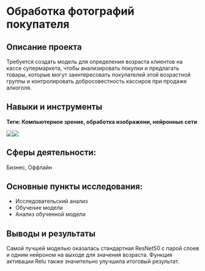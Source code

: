 # Обработка фотографий покупателя
## Описание проекта
Требуется создать модель для определения возраста клиентов на кассе супермаркета, чтобы анализировать покупки и предлагать товары, которые могут заинтересовать покупателей этой возрастной группы и контролировать добросовестность кассиров при продаже алкоголя. 
## Навыки и инструменты
**Теги: Компьютерное зрение, обработка изображени, нейронные сети**

<img src="https://img.shields.io/badge/Keras-black?style=flat-square&logo=keras&logoColor=red"/><img src="https://img.shields.io/badge/Python-Blue?style=flat-square&logo=pythony&logoColor=yellow"/>
## Сферы деятельности:
Бизнес, Оффлайн
## Основные пункты исследования:
 - Исследовательский анализ
 - Обучение модели
 - Анализ обученной модели

## Выводы и результаты
   Самой лучшей моделью оказалась стандартная ResNet50 с парой слоев и одним нейроном на выходе для значения возраста. Функция активации Relu также значительно улучшила итоговый результат.